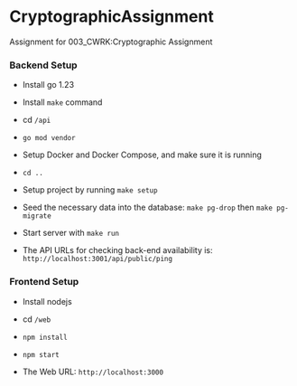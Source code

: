 # CryptographicAssignment

Assignment for 003_CWRK:Cryptographic Assignment

### Backend Setup

- Install go 1.23

- Install `make` command

- cd `/api`

- `go mod vendor`

- Setup Docker and Docker Compose, and make sure it is running

- `cd ..`

- Setup project by running `make setup`

- Seed the necessary data into the database: `make pg-drop` then `make pg-migrate`

- Start server with `make run`

- The API URLs for checking back-end availability is: `http://localhost:3001/api/public/ping`

### Frontend Setup

- Install nodejs

- cd `/web`

- `npm install`

- `npm start`

- The Web URL: `http://localhost:3000`
